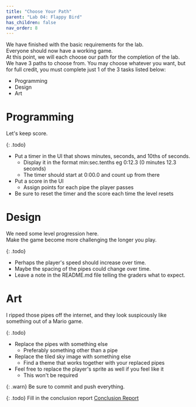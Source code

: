 ```yaml
---
title: "Choose Your Path"
parent: "Lab 04: Flappy Bird"
has_children: false
nav_order: 8
---
```


We have finished with the basic requirements for the lab.\
Everyone should now have a working game.\
At this point, we will each choose our path for the completion of the lab.\
We have 3 paths to choose from. You may choose whatever you want, but for full credit, you must complete just 1 of the 3 tasks listed below:
* Programming
* Design
* Art

# Programming
Let's keep score.

{: .todo}
* Put a timer in the UI that shows minutes, seconds, and 10ths of seconds.
	* Display it in the format min:sec.tenths eg 0:12.3 (0 minutes 12.3 seconds)
	* The timer should start at 0:00.0 and count up from there
* Put a score in the UI
	* Assign points for each pipe the player passes
* Be sure to reset the timer and the score each time the level resets

# Design
We need some level progression here.\
Make the game become more challenging the longer you play.

{: .todo}
* Perhaps the player's speed should increase over time.
* Maybe the spacing of the pipes could change over time.
* Leave a note in the README.md file telling the graders what to expect.

# Art
I ripped those pipes off the internet, and they look suspicously like something out of a Mario game.

{: .todo}
* Replace the pipes with something else
	* Preferably something other than a pipe
* Replace the tiled sky image with something else
	* Find a theme that works together with your replaced pipes
* Feel free to replace the player's sprite as well if you feel like it
	* This won't be required

{: .warn}
Be sure to commit and push everything.

{: .todo}
Fill in the conclusion report
[Conclusion Report](https://forms.gle/QzMZmM4Vfx5oW8a56)